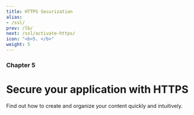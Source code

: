 ```yaml
---
title: HTTPS Securization
alias:
- /ssl/
prev: /lb/
next: /ssl/activate-https/
icon: "<b>5. </b>"
weight: 5
---
```


### Chapter 5

# Secure your application with HTTPS

Find out how to create and organize your content quickly and intuitively.
